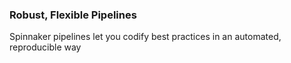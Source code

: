 ### Robust, Flexible Pipelines

Spinnaker pipelines let you codify best practices in an automated, reproducible way